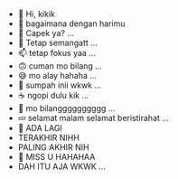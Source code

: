- 👋 Hi, kikik
- 💌 bagaimana dengan harimu
- 🌱 Capek ya? ...
- 💞️ Tetap semangatt ...
- 📫 tetap fokus yaa ...
- 🙃 cuman mo bilang ...
- 😅 mo alay hahaha ...
- 🤣 sumpah inii wkwk ...
- ☕ ngopi dulu kik ...
- 🍒 mo bilangggggggggg ...
- 💤 selamat malam selamat beristirahat ...
- 🤭 ADA LAGI
- TERAKHIR NIHH
- PALING AKHIR NIH
- 🤪 MISS U HAHAHAA
- DAH ITU AJA WKWK ...

<!---
rinii789/rinii789 is a ✨ special ✨ repository because its `README.md` (this file) appears on your GitHub profile.
You can click the Preview link to take a look at your changes.
--->
